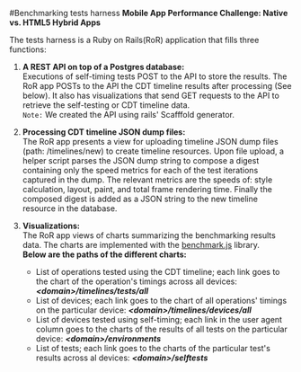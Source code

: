 #Benchmarking tests harness
**Mobile App Performance Challenge: Native vs. HTML5 Hybrid Apps**

The tests harness is a Ruby on Rails(RoR) application that fills three functions:

1. **A REST API on top of a Postgres database:**<br>
Executions of self-timing tests POST to the API to store the results. The RoR app POSTs to the API the CDT timeline results after processing (See below). It also has visualizations that send GET requests to the API to retrieve the self-testing or CDT timeline data.<br> 
`Note:` We created the API using rails' Scafffold generator.

2. **Processing CDT timeline JSON dump files:**<br>
The RoR app presents a view for uploading timeline JSON dump files (path: <domain>/timelines/new) to create timeline resources. Upon file upload, a helper script parses the JSON dump string to compose a digest containing only the speed metrics for each of the test iterations captured in the dump. The relevant metrics are the speeds of: style calculation, layout, paint, and total frame rendering time. Finally the composed digest is added as a JSON string to the new timeline resource in the database.

3. **Visualizations:**<br>
The RoR app views of charts summarizing the benchmarking results data. The charts are implemented with the [benchmark.js](https://github.com/bestiejs/benchmark.js) library.<br> 
**Below are the paths of the different charts:**
	- List of operations tested using the CDT timeline; each link goes to the chart of the operation's timings across all devices: ***\<domain\>/timelines/tests/all***
	- List of devices; each link goes to the chart of all operations' timings on the particular device:
***\<domain\>/timelines/devices/all***
	- List of devices tested using self-timing; each link in the user agent column goes to the charts of the results of all tests on the particular device:
***\<domain\>/environments***
	- List of tests; each link goes to the charts of the particular test's results across al devices:
***\<domain\>/selftests***



